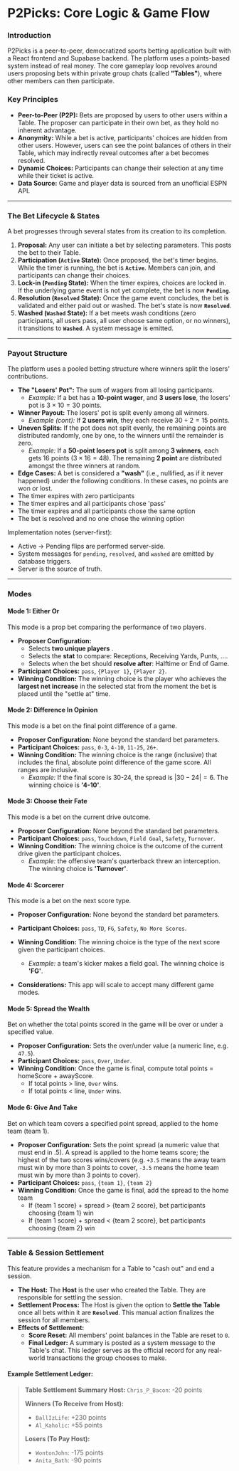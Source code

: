 # P2Picks: Core Logic & Game Flow

### Introduction
P2Picks is a peer-to-peer, democratized sports betting application built with a React frontend and Supabase backend. The platform uses a points-based system instead of real money. The core gameplay loop revolves around users proposing bets within private group chats (called **"Tables"**), where other members can then participate.

### Key Principles
* **Peer-to-Peer (P2P):** Bets are proposed by users to other users within a Table. The proposer can participate in their own bet, as they hold no inherent advantage.
* **Anonymity:** While a bet is active, participants' choices are hidden from other users. However, users can see the point balances of others in their Table, which may indirectly reveal outcomes after a bet becomes resolved.
* **Dynamic Choices:** Participants can change their selection at any time while their ticket is active.
* **Data Source:** Game and player data is sourced from an unofficial ESPN API.

---

### The Bet Lifecycle & States
A bet progresses through several states from its creation to its completion.

1.  **Proposal:** Any user can initiate a bet by selecting parameters. This posts the bet to their Table.
2.  **Participation (`Active` State):** Once proposed, the bet's timer begins. While the timer is running, the bet is **`Active`**. Members can join, and participants can change their choices.
3.  **Lock-in (`Pending` State):** When the timer expires, choices are locked in. If the underlying game event is not yet complete, the bet is now **`Pending`**.
4.  **Resolution (`Resolved` State):** Once the game event concludes, the bet is validated and either paid out or washed. The bet's state is now **`Resolved`**.
5.  **Washed (`Washed` State):** If a bet meets wash conditions (zero participants, all users pass, all user choose same option, or no winners), it transitions to **`Washed`**. A system message is emitted.

---

### Payout Structure
The platform uses a pooled betting structure where winners split the losers' contributions.

* **The "Losers' Pot":** The sum of wagers from all losing participants.
    * *Example:* If a bet has a **10-point wager**, and **3 users lose**, the losers' pot is $3 \times 10 = 30$ points.
* **Winner Payout:** The losers' pot is split evenly among all winners.
    * *Example (cont):* If **2 users win**, they each receive $30 \div 2 = 15$ points.
* **Uneven Splits:** If the pot does not split evenly, the remaining points are distributed randomly, one by one, to the winners until the remainder is zero.
    * *Example:* If a **50-point losers pot** is split among **3 winners**, each gets 16 points ($3 \times 16 = 48$). The remaining **2 point** are distributed amongst the three winners at random.
* **Edge Cases:** A bet is considered a **"wash"** (i.e., nullified, as if it never happened) under the following conditions. In these cases, no points are won or lost.
* The timer expires with zero participants
* The timer expires and all participants chose 'pass'
* The timer expires and all participants chose the same option
* The bet is resolved and no one chose the winning option

Implementation notes (server-first):
- Active → Pending flips are performed server-side.
- System messages for `pending`, `resolved`, and `washed` are emitted by database triggers.
- Server is the source of truth.

---

### Modes

#### Mode 1: Either Or
This mode is a prop bet comparing the performance of two players.
* **Proposer Configuration:**
    * Selects **two unique players** .
    * Selects the **stat** to compare: Receptions, Receiving Yards, Punts, ....
    * Selects when the bet should **resolve after**: Halftime or End of Game.
* **Participant Choices:** `pass`, `{Player 1}`, `{Player 2}`.
* **Winning Condition:** The winning choice is the player who achieves the **largest net increase** in the selected stat from the moment the bet is placed until the "settle at" time.

#### Mode 2: Difference In Opinion
This mode is a bet on the final point difference of a game.
* **Proposer Configuration:** None beyond the standard bet parameters.
* **Participant Choices:** `pass`, `0-3`, `4-10`, `11-25`, `26+`.
* **Winning Condition:** The winning choice is the range (inclusive) that includes the final, absolute point difference of the game score. All ranges are inclusive.
    * *Example:* If the final score is 30-24, the spread is $|30 - 24| = 6$. The winning choice is **'4-10'**.

#### Mode 3: Choose their Fate
This mode is a bet on the current drive outcome.
* **Proposer Configuration:** None beyond the standard bet parameters.
* **Participant Choices:** `pass`, `Touchdown`, `Field Goal`, `Safety`, `Turnover`.
* **Winning Condition:** The winning choice is the outcome of the current drive given the participant choices.
    * *Example:* the offensive team's quarterback threw an interception. The winning choice is **'Turnover'**.

#### Mode 4: Scorcerer
This mode is a bet on the next score type.
* **Proposer Configuration:** None beyond the standard bet parameters.
* **Participant Choices:** `pass`, `TD`, `FG`, `Safety`, `No More Scores`.
* **Winning Condition:** The winning choice is the type of the next score given the participant choices.
    * *Example:* a team's kicker makes a field goal. The winning choice is **'FG'**.

* **Considerations:** This app will scale to accept many different game modes.

#### Mode 5: Spread the Wealth
Bet on whether the total points scored in the game will be over or under a specified value.
* **Proposer Configuration:** Sets the over/under value (a numeric line, e.g. `47.5`).
* **Participant Choices:** `pass`, `Over`, `Under`.
* **Winning Condition:** Once the game is final, compute total points = homeScore + awayScore.
    * If total points > line, `Over` wins.
    * If total points < line, `Under` wins.

#### Mode 6: Give And Take
Bet on which team covers a specified point spread, applied to the home team (team 1).
* **Proposer Configuration:** Sets the point spread (a numeric value that must end in .5). A spread is applied to the home teams score; the highest of the two scores wins/covers (e.g. `+3.5` means the away team must win by more than 3 points to cover, `-3.5` means the home team must win by more than 3 points to cover).
* **Participant Choices:** `pass`, `{team 1}`, `{team 2}`
* **Winning Condition:** Once the game is final, add the spread to the home team
    * If {team 1 score} + spread > {team 2 score}, bet participants choosing {team 1} win
    * If {team 1 score} + spread < {team 2 score}, bet participants choosing {team 2} win

---

### Table & Session Settlement
This feature provides a mechanism for a Table to "cash out" and end a session.

* **The Host:** The **Host** is the user who created the Table. They are responsible for settling the session.
* **Settlement Process:** The Host is given the option to **Settle the Table** once all bets within it are **`Resolved`**. This manual action finalizes the session for all members.
* **Effects of Settlement:**
    * **Score Reset:** All members' point balances in the Table are reset to `0`.
    * **Final Ledger:** A summary is posted as a system message to the Table's chat. This ledger serves as the official record for any real-world transactions the group chooses to make.

#### Example Settlement Ledger:

> **Table Settlement Summary**
> **Host:** `Chris_P_Bacon`: -20 points
>
> **Winners (To Receive from Host):**
> * `BallIzLife`: +230 points
> * `Al_Kaholic`: +55 points
>
> **Losers (To Pay Host):**
> * `WontonJohn`: -175 points
> * `Anita_Bath`: -90 points